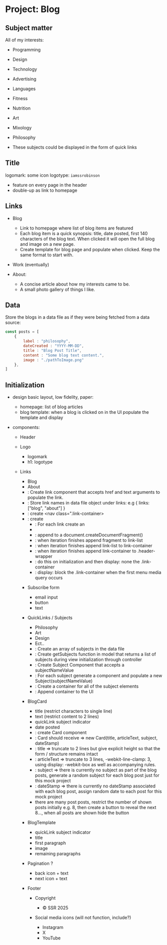# Project: Blog

## Subject matter
All of my interests:
- Programming
- Design
- Technology
- Advertising
- Languages
- Fitness
- Nutrition
- Art
- Mixology
- Philosophy

- These subjects could be displayed in the form of quick links

## Title
logomark: some icon
logotype: `iamssrobinson`

- feature on every page in the header
- double-up as link to homepage

## Links
- Blog
  - Link to homepage where list of blog items are featured
  - Each blog item is a quick synopsis: title, date posted, first 140 characters of the blog text. When clicked it will open the full blog and image on a new page.
  - Create template for blog page and populate when clicked. Keep the same format to start with.
  
- Work (eventually)

- About:
  - A concise article about how my interests came to be.
  - A small photo gallery of things I like.


## Data
Store the blogs in a data file as if they were being fetched from a data source:
```JavaScript
const posts = [
    {
        label : "philosophy",
        dateCreated : "YYYY-MM-DD",
        title : "Blog Post Title",
        content : "Some blog text content.",
        image : "./pathToImage.png"
    },
]
```


## Initialization
- design basic layout, low fidelity, paper:
  - homepage: list of blog articles
  - blog template: when a blog is clicked on in the UI populate the template and display

- components:

    - Header

    - Logo
      - logomark
      - h1: logotype 

    - Links
      - Blog
      - About
      - : Create link component that accepts href and text arguments to populate the link.
      - : Store link names in data file object under links: e.g { links: ["blog", "about"] }
      - : create <nav class=".link-container>
      - : create <ul class="link-list">
      - : For each link create an <li class="link-item">
      - : append to a document.createDocumentFragment() 
      - : when iteration finishes append fragment to link-list
      - : when iteration finishes append link-list to link-container
      - : when iteration finishes append link-container to .header-wrapper
      - : do this on initialization and then display: none the .link-container
      - : display: block the .link-container when the first menu media query occurs

    - Subscribe form
      - email input
      - button
      - text

    - QuickLinks / Subjects
      - Philosophy
      - Art
      - Design
      - Ect..
      - : Create an array of subjects in the data file
      - : Create getSubjects function in model that returns a list of subjects during view initialization through controller
      - : Create Subject Component that accepts a subjectNameValue
      - : For each subject generate a component and populate a new Subject(subjectNameValue)
      - : Create a container for all of the subject elements
      - : Append container to the UI

    - BlogCard
      - title (restrict characters to single line)
      - text (restrict content to 2 lines)
      - quickLink subject indicator
      - date posted
      - : create Card component
      - : Card should receive => new Card(title, articleText, subject, dateStamp)
      - : title => truncate to 2 lines but give explicit height so that the form / structure remains intact
      - : articleText => truncate to 3 lines, -webkit-line-clamp: 3, using display: -webkit-box as well as accompanying rules.
      - : subject => there is currently no subject as part of the blog posts, generate a random subject for each blog post just for this mock project
      - : dateStamp => there is currently no dateStamp associated with each blog post, assign random date to each post for this mock project
      - there are many post posts, restrict the number of shown posts initially e.g. 8, then create a button to reveal the next 8..., when all posts are shown hide the button

    - BlogTemplate
      - quickLink subject indicator
      - title
      - first paragraph
      - image
      - remaining paragraphs

    - Pagination ?
      - back icon + text
      - next icon + text

    - Footer
      - Copyright
        - &copy; SSR 2025

      - Social media icons (will not function, include?)
        - Instagram
        - X
        - YouTube

